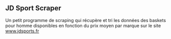 ## JD Sport Scraper

Un petit programme de scraping qui récupère et tri les données des baskets pour homme disponibles en fonction du prix moyen par marque sur le site www.jdsports.fr
